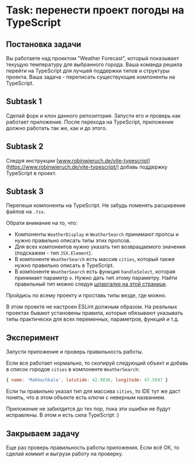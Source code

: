 # Task: перенести проект погоды на TypeScript

## Постановка задачи

Вы работаете над проектом "Weather Forecast", который показывает текущую температуру для выбранного города. Ваша команда решила перейти на TypeScript для лучшей поддержки типов и структуры проекта. Ваша задача - переписать существующие компоненты на TypeScript.

## Subtask 1

Сделай форк и клон данного репозитория. Запусти его и проверь как работает приложение. После перехода на TypeScript, приложение должно работать так же, как и до этого.

## Subtask 2

Следуя инструкции [www.robinwieruch.de/vite-typescript](https://www.robinwieruch.de/vite-typescript/) добавь поддержку TypeScript в проект.

## Subtask 3

Перепеши компоненты на TypeScript. Не забудь поменять расширение файлов на `.tsx`.

Обрати внимание на то, что:

- Компоненты `WeatherDisplay` и `WeatherSearch` принимают пропсы и нужно правильно описать типы этих пропсов.
- Для всех компонентов нужно указать тип возвращаемого значения (подскажем - тип `JSX.Element`).
- В компоненте `WeatherSearch` есть массив `cities`, который также нужно правильно описать в TypeScript.
- В компоненте `WeatherSearch` есть функция `handleSelect`, которая принимает параметр `e`. Нужно дать тип этому параметру. Найти правильный тип можно следуя [шпаргалке на этой странице](https://react-typescript-cheatsheet.netlify.app/docs/basic/getting-started/forms_and_events/).

Пройдись по всему проекту и проставь типы везде, где можно.

В этом проекте не настроен ESLint должным образом. На реальных проектах бывают установены правила, которые обязывают указывать типы практически для всех переменных, параметров, функций и т.д.

## Эксперимент

Запусти приложение и проверь правильность работы.

Если все работает нормально, то скопируй следующий объект и добавь в список городов `cities` в компоненте `WeatherSearch`:

```javascript
{ name: 'Makhachkala', latutide: 42.9836, longitode: 47.5047 }
```

Если ты правильно указал тип для массива `cities`, то IDE тут же даст понять, что в этом объекте есть ключи с неверным названием.

Приложение не забилдится до тех пор, пока эти ошибки не будут исправлены. В этом и есть сила TypeScript :)

## Закрываем задачу

Еще раз проверь правильность работы приложения. Если всё ОК, то сделай коммит и выгрузи работу на проверку.

